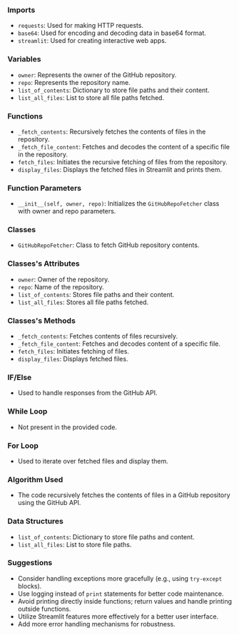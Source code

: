 ### Imports
- `requests`: Used for making HTTP requests.
- `base64`: Used for encoding and decoding data in base64 format.
- `streamlit`: Used for creating interactive web apps.

### Variables
- `owner`: Represents the owner of the GitHub repository.
- `repo`: Represents the repository name.
- `list_of_contents`: Dictionary to store file paths and their content.
- `list_all_files`: List to store all file paths fetched.

### Functions
- `_fetch_contents`: Recursively fetches the contents of files in the repository.
- `_fetch_file_content`: Fetches and decodes the content of a specific file in the repository.
- `fetch_files`: Initiates the recursive fetching of files from the repository.
- `display_files`: Displays the fetched files in Streamlit and prints them.

### Function Parameters
- `__init__(self, owner, repo)`: Initializes the `GitHubRepoFetcher` class with owner and repo parameters.

### Classes
- `GitHubRepoFetcher`: Class to fetch GitHub repository contents.

### Classes's Attributes
- `owner`: Owner of the repository.
- `repo`: Name of the repository.
- `list_of_contents`: Stores file paths and their content.
- `list_all_files`: Stores all file paths fetched.

### Classes's Methods
- `_fetch_contents`: Fetches contents of files recursively.
- `_fetch_file_content`: Fetches and decodes content of a specific file.
- `fetch_files`: Initiates fetching of files.
- `display_files`: Displays fetched files.

### IF/Else
- Used to handle responses from the GitHub API.

### While Loop
- Not present in the provided code.

### For Loop
- Used to iterate over fetched files and display them.

### Algorithm Used
- The code recursively fetches the contents of files in a GitHub repository using the GitHub API.

### Data Structures
- `list_of_contents`: Dictionary to store file paths and content.
- `list_all_files`: List to store file paths.

### Suggestions
- Consider handling exceptions more gracefully (e.g., using `try-except` blocks).
- Use logging instead of `print` statements for better code maintenance.
- Avoid printing directly inside functions; return values and handle printing outside functions.
- Utilize Streamlit features more effectively for a better user interface.
- Add more error handling mechanisms for robustness.